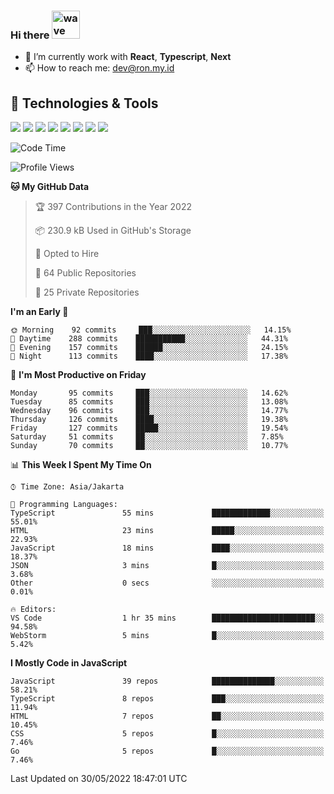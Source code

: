 ### Hi there <img src="https://i.ibb.co/q0Hx1KK/wave.gif" alt="wave" width="45px">

- 🌱 I’m currently work with **React**, **Typescript**, **Next**
- 📫 How to reach me: dev@ron.my.id

## 🔧 Technologies & Tools

![](https://img.shields.io/badge/OS-Linux-informational?style=flat&logo=linux&logoColor=white&color=2bbc8a)
![](https://img.shields.io/badge/OS-Windows-informational?style=flat&logo=windows&logoColor=white&color=2bbc8a)
![](https://img.shields.io/badge/Code-JavaScript-informational?style=flat&logo=javascript&logoColor=white&color=2bbc8a)
![](https://img.shields.io/badge/Code-Golang-informational?style=flat&logo=go&logoColor=white&color=2bbc8a)
![](https://img.shields.io/badge/Code-React-informational?style=flat&logo=react&logoColor=white&color=2bbc8a)
![](https://img.shields.io/badge/Code-Next-informational?style=flat&logo=next.js&logoColor=white&color=2bbc8a)
![](https://img.shields.io/badge/Shell-Bash-informational?style=flat&logo=gnu-bash&logoColor=white&color=2bbc8a)
![](https://img.shields.io/badge/Tools-Docker-informational?style=flat&logo=docker&logoColor=white&color=2bbc8a)

<!--START_SECTION:waka-->
![Code Time](http://img.shields.io/badge/Code%20Time-0%20secs-blue)

![Profile Views](http://img.shields.io/badge/Profile%20Views-6-blue)

**🐱 My GitHub Data** 

> 🏆 397 Contributions in the Year 2022
 > 
> 📦 230.9 kB Used in GitHub's Storage 
 > 
> 💼 Opted to Hire
 > 
> 📜 64 Public Repositories 
 > 
> 🔑 25 Private Repositories  
 > 
**I'm an Early 🐤** 

```text
🌞 Morning    92 commits     ███░░░░░░░░░░░░░░░░░░░░░░   14.15% 
🌆 Daytime    288 commits    ███████████░░░░░░░░░░░░░░   44.31% 
🌃 Evening    157 commits    ██████░░░░░░░░░░░░░░░░░░░   24.15% 
🌙 Night      113 commits    ████░░░░░░░░░░░░░░░░░░░░░   17.38%

```
📅 **I'm Most Productive on Friday** 

```text
Monday       95 commits     ███░░░░░░░░░░░░░░░░░░░░░░   14.62% 
Tuesday      85 commits     ███░░░░░░░░░░░░░░░░░░░░░░   13.08% 
Wednesday    96 commits     ███░░░░░░░░░░░░░░░░░░░░░░   14.77% 
Thursday     126 commits    ████░░░░░░░░░░░░░░░░░░░░░   19.38% 
Friday       127 commits    █████░░░░░░░░░░░░░░░░░░░░   19.54% 
Saturday     51 commits     ██░░░░░░░░░░░░░░░░░░░░░░░   7.85% 
Sunday       70 commits     ██░░░░░░░░░░░░░░░░░░░░░░░   10.77%

```


📊 **This Week I Spent My Time On** 

```text
⌚︎ Time Zone: Asia/Jakarta

💬 Programming Languages: 
TypeScript               55 mins             █████████████░░░░░░░░░░░░   55.01% 
HTML                     23 mins             █████░░░░░░░░░░░░░░░░░░░░   22.93% 
JavaScript               18 mins             ████░░░░░░░░░░░░░░░░░░░░░   18.37% 
JSON                     3 mins              █░░░░░░░░░░░░░░░░░░░░░░░░   3.68% 
Other                    0 secs              ░░░░░░░░░░░░░░░░░░░░░░░░░   0.01%

🔥 Editors: 
VS Code                  1 hr 35 mins        ███████████████████████░░   94.58% 
WebStorm                 5 mins              █░░░░░░░░░░░░░░░░░░░░░░░░   5.42%

```

**I Mostly Code in JavaScript** 

```text
JavaScript               39 repos            ██████████████░░░░░░░░░░░   58.21% 
TypeScript               8 repos             ███░░░░░░░░░░░░░░░░░░░░░░   11.94% 
HTML                     7 repos             ██░░░░░░░░░░░░░░░░░░░░░░░   10.45% 
CSS                      5 repos             █░░░░░░░░░░░░░░░░░░░░░░░░   7.46% 
Go                       5 repos             █░░░░░░░░░░░░░░░░░░░░░░░░   7.46%

```



 Last Updated on 30/05/2022 18:47:01 UTC
<!--END_SECTION:waka-->
